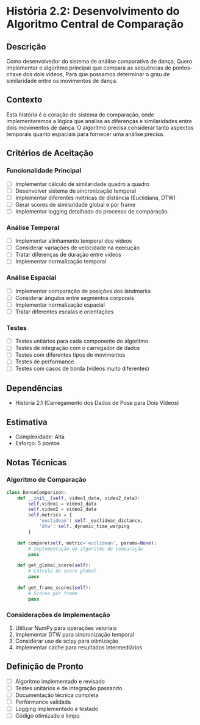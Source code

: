 # História 2.2: Desenvolvimento do Algoritmo Central de Comparação

## Descrição

Como desenvolvedor do sistema de análise comparativa de dança,
Quero implementar o algoritmo principal que compara as sequências de pontos-chave dos dois vídeos,
Para que possamos determinar o grau de similaridade entre os movimentos de dança.

## Contexto

Esta história é o coração do sistema de comparação, onde implementaremos a lógica que analisa as diferenças e similaridades entre dois movimentos de dança. O algoritmo precisa considerar tanto aspectos temporais quanto espaciais para fornecer uma análise precisa.

## Critérios de Aceitação

### Funcionalidade Principal

- [ ] Implementar cálculo de similaridade quadro a quadro
- [ ] Desenvolver sistema de sincronização temporal
- [ ] Implementar diferentes métricas de distância (Euclidiana, DTW)
- [ ] Gerar scores de similaridade global e por frame
- [ ] Implementar logging detalhado do processo de comparação

### Análise Temporal

- [ ] Implementar alinhamento temporal dos vídeos
- [ ] Considerar variações de velocidade na execução
- [ ] Tratar diferenças de duração entre vídeos
- [ ] Implementar normalização temporal

### Análise Espacial

- [ ] Implementar comparação de posições dos landmarks
- [ ] Considerar ângulos entre segmentos corporais
- [ ] Implementar normalização espacial
- [ ] Tratar diferentes escalas e orientações

### Testes

- [ ] Testes unitários para cada componente do algoritmo
- [ ] Testes de integração com o carregador de dados
- [ ] Testes com diferentes tipos de movimentos
- [ ] Testes de performance
- [ ] Testes com casos de borda (vídeos muito diferentes)

## Dependências

- História 2.1 (Carregamento dos Dados de Pose para Dois Vídeos)

## Estimativa

- Complexidade: Alta
- Esforço: 5 pontos

## Notas Técnicas

### Algoritmo de Comparação

```python
class DanceComparison:
    def __init__(self, video1_data, video2_data):
        self.video1 = video1_data
        self.video2 = video2_data
        self.metrics = {
            'euclidean': self._euclidean_distance,
            'dtw': self._dynamic_time_warping
        }

    def compare(self, metric='euclidean', params=None):
        # Implementação do algoritmo de comparação
        pass

    def get_global_score(self):
        # Cálculo do score global
        pass

    def get_frame_scores(self):
        # Scores por frame
        pass
```

### Considerações de Implementação

1. Utilizar NumPy para operações vetoriais
2. Implementar DTW para sincronização temporal
3. Considerar uso de scipy para otimização
4. Implementar cache para resultados intermediários

## Definição de Pronto

- [ ] Algoritmo implementado e revisado
- [ ] Testes unitários e de integração passando
- [ ] Documentação técnica completa
- [ ] Performance validada
- [ ] Logging implementado e testado
- [ ] Código otimizado e limpo
